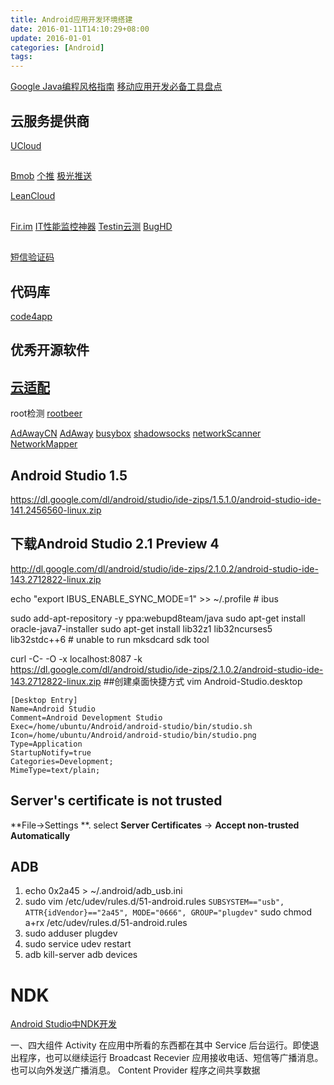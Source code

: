```yaml
---
title: Android应用开发环境搭建
date: 2016-01-11T14:10:29+08:00
update: 2016-01-01
categories: [Android]
tags:
---
```

[Google Java编程风格指南](http://www.hawstein.com/posts/google-java-style.html)
[移动应用开发必备工具盘点](http://www.woshipm.com/chuangye/211830.html)
## 云服务提供商
[UCloud](https://www.ucloud.cn/)
##
[Bmob](http://www.bmob.cn/)
[个推](https://dev.getui.com)
[极光推送](https://www.jpush.cn/)

[LeanCloud](https://leancloud.cn/)
[](https://www.firebase.com/)
##
[Fir.im](http://fir.im/)
[IT性能监控神器](http://www.jiankongbao.com/)
[Testin云测](http://www.testin.cn)
[BugHD](http://bughd.com)
##
[短信验证码](http://www.mob.com)

## 代码库
[code4app](http://code4app.com/)

## 优秀开源软件
[云适配](http://www.yunshipei.com/)
---
root检测
[rootbeer](https://github.com/scottyab/rootbeer.git)

[AdAwayCN](https://github.com/Qrilee/AdawayCN.git)
[AdAway](https://github.com/Free-Software-for-Android/AdAway.git)
[busybox](https://github.com/meefik/busybox.git)
[shadowsocks](git@github.com:shadowsocks/shadowsocks-android.git)
[networkScanner](https://github.com/dmashuda/networkScanner)
[NetworkMapper](https://github.com/kost/NetworkMapper)

## Android Studio 1.5
https://dl.google.com/dl/android/studio/ide-zips/1.5.1.0/android-studio-ide-141.2456560-linux.zip
## 下载Android Studio 2.1 Preview 4
http://dl.google.com/dl/android/studio/ide-zips/2.1.0.2/android-studio-ide-143.2712822-linux.zip

echo "export IBUS_ENABLE_SYNC_MODE=1" >> ~/.profile # ibus

sudo add-apt-repository -y ppa:webupd8team/java
sudo apt-get install oracle-java7-installer
sudo apt-get install lib32z1 lib32ncurses5  lib32stdc++6  # unable to run mksdcard sdk tool

curl -C- -O -x localhost:8087 -k https://dl.google.com/dl/android/studio/ide-zips/2.1.0.2/android-studio-ide-143.2712822-linux.zip
##创建桌面快捷方式
vim Android-Studio.desktop
```
[Desktop Entry]
Name=Android Studio
Comment=Android Development Studio
Exec=/home/ubuntu/Android/android-studio/bin/studio.sh
Icon=/home/ubuntu/Android/android-studio/bin/studio.png
Type=Application
StartupNotify=true
Categories=Development;
MimeType=text/plain;
```

## Server's certificate is not trusted
**File->Settings **. select **Server Certificates** -> **Accept non-trusted  Automatically**

## ADB
1. echo 0x2a45 > ~/.android/adb_usb.ini
2. sudo vim /etc/udev/rules.d/51-android.rules
   `SUBSYSTEM=="usb", ATTR{idVendor}=="2a45", MODE="0666", GROUP="plugdev"`
    sudo chmod a+rx /etc/udev/rules.d/51-android.rules
4.  sudo adduser plugdev
5.  sudo service udev restart
6.  adb kill-server
    adb devices

# NDK
[Android Studio中NDK开发](http://www.race604.com/android-studio-with-ndk/)

一、四大组件
Activity            在应用中所看的东西都在其中
Service             后台运行。即使退出程序，也可以继续运行
Broadcast Recevier  应用接收电话、短信等广播消息。也可以向外发送广播消息。
Content Provider    程序之间共享数据
